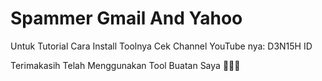 # Spammer Gmail And Yahoo

Untuk Tutorial Cara Install Toolnya Cek Channel YouTube nya:
D3N15H ID

Terimakasih Telah Menggunakan Tool Buatan Saya 🙏🙏🙏



